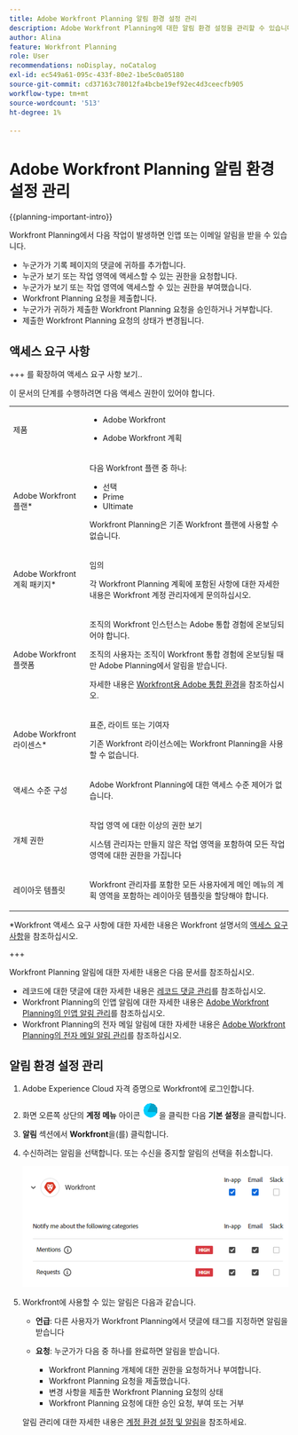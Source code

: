 ```yaml
---
title: Adobe Workfront Planning 알림 환경 설정 관리
description: Adobe Workfront Planning에 대한 알림 환경 설정을 관리할 수 있습니다. 이 문서에서는 알림 환경 설정을 구성하는 방법에 대해 설명합니다.
author: Alina
feature: Workfront Planning
role: User
recommendations: noDisplay, noCatalog
exl-id: ec549a61-095c-433f-80e2-1be5c0a05180
source-git-commit: cd37163c78012fa4bcbe19ef92ec4d3ceecfb905
workflow-type: tm+mt
source-wordcount: '513'
ht-degree: 1%

---
```



# Adobe Workfront Planning 알림 환경 설정 관리

<!--<span class="preview">The highlighted information on this page refers to functionality not yet generally available. It is available only in the Preview environment for all customers. After the monthly releases to Production, the same features are also available in the Production environment for customers who enabled fast releases. </span>   

<span class="preview">For information about fast releases, see [Enable or disable fast releases for your organization](/help/quicksilver/administration-and-setup/set-up-workfront/configure-system-defaults/enable-fast-release-process.md). </span>-->

{{planning-important-intro}}

Workfront Planning에서 다음 작업이 발생하면 인앱 또는 이메일 알림을 받을 수 있습니다.

* 누군가가 기록 페이지의 댓글에 귀하를 추가합니다.
* 누군가 보기 또는 작업 영역에 액세스할 수 있는 권한을 요청합니다.
* 누군가가 <!--I could not test this but Isk confirmed--> 보기 또는 작업 영역에 액세스할 수 있는 권한을 부여했습니다.
* Workfront Planning 요청을 제출합니다.
* 누군가가 귀하가 제출한 Workfront Planning 요청을 승인하거나 거부합니다.
* 제출한 Workfront Planning 요청의 상태가 변경됩니다.

## 액세스 요구 사항

+++ 를 확장하여 액세스 요구 사항 보기..

이 문서의 단계를 수행하려면 다음 액세스 권한이 있어야 합니다.

<table style="table-layout:auto"> 
<col> 
</col> 
<col> 
</col> 
<tbody> 
    <tr> 
<tr> 
<td> 
   <p> 제품</p> </td> 
   <td> 
   <ul><li><p> Adobe Workfront</p></li> 
   <li><p> Adobe Workfront 계획<p></li></ul></td> 
  </tr>   
<tr> 
   <td role="rowheader"><p>Adobe Workfront 플랜*</p></td> 
   <td> 
<p>다음 Workfront 플랜 중 하나:</p> 
<ul><li>선택</li> 
<li>Prime</li> 
<li>Ultimate</li></ul> 
<p>Workfront Planning은 기존 Workfront 플랜에 사용할 수 없습니다.</p> 
   </td> 
<tr> 
   <td role="rowheader"><p>Adobe Workfront 계획 패키지*</p></td> 
   <td> 
<p>임의 </p> 
<p>각 Workfront Planning 계획에 포함된 사항에 대한 자세한 내용은 Workfront 계정 관리자에게 문의하십시오. </p> 
   </td> 
 <tr> 
   <td role="rowheader"><p>Adobe Workfront 플랫폼</p></td> 
   <td> 
<p>조직의 Workfront 인스턴스는 Adobe 통합 경험에 온보딩되어야 합니다.</p> 
<p>조직의 사용자는 조직이 Workfront 통합 경험에 온보딩될 때만 Adobe Planning에서 알림을 받습니다. </p>
<p>자세한 내용은 <a href="/help/quicksilver/workfront-basics/navigate-workfront/workfront-navigation/adobe-unified-experience.md">Workfront용 Adobe 통합 환경</a>을 참조하십시오. </p> 
   </td> 
   </tr> 
  </tr> 
  <tr> 
   <td role="rowheader"><p>Adobe Workfront 라이센스*</p></td> 
   <td><p><p>표준, 라이트 또는 기여자
   <p>기존 Workfront 라이선스에는 Workfront Planning을 사용할 수 없습니다.</p> 
  </td> 
  </tr> 
  <tr> 
   <td role="rowheader"><p>액세스 수준 구성</p></td> 
   <td> <p>Adobe Workfront Planning에 대한 액세스 수준 제어가 없습니다.</p>   
</td> 
  </tr> 
<tr> 
   <td role="rowheader"><p>개체 권한</p></td> 
   <td>   <p>작업 영역 </a>에 대한 이상의 권한 보기 </p>  
   <p>시스템 관리자는 만들지 않은 작업 영역을 포함하여 모든 작업 영역에 대한 권한을 가집니다</p> </td> 
  </tr> 
<tr> 
   <td role="rowheader"><p>레이아웃 템플릿</p></td> 
   <td> <p>Workfront 관리자를 포함한 모든 사용자에게 메인 메뉴의 계획 영역을 포함하는 레이아웃 템플릿을 할당해야 합니다. </p> </td> 
  </tr> 
</tbody> 
</table>

*Workfront 액세스 요구 사항에 대한 자세한 내용은 Workfront 설명서의 [액세스 요구 사항](/help/quicksilver/administration-and-setup/add-users/access-levels-and-object-permissions/access-level-requirements-in-documentation.md)을 참조하십시오.

+++

Workfront Planning 알림에 대한 자세한 내용은 다음 문서를 참조하십시오.

* 레코드에 대한 댓글에 대한 자세한 내용은 [레코드 댓글 관리](/help/quicksilver/planning/records/manage-record-comments.md)를 참조하십시오.
* Workfront Planning의 인앱 알림에 대한 자세한 내용은 [Adobe Workfront Planning의 인앱 알림 관리](/help/quicksilver/planning/notifications/manage-planning-in-app-notifications.md)를 참조하십시오.
* Workfront Planning의 전자 메일 알림에 대한 자세한 내용은 [Adobe Workfront Planning의 전자 메일 알림 관리](/help/quicksilver/planning/notifications/manage-planning-email-notifications.md)를 참조하십시오.


## 알림 환경 설정 관리

1. Adobe Experience Cloud 자격 증명으로 Workfront에 로그인합니다.
1. 화면 오른쪽 상단의 **계정 메뉴** 아이콘 ![Experience Cloud의 계정 메뉴 아이콘](assets/account-menu-icon-on-experience-cloud.png)을 클릭한 다음 **기본 설정**&#x200B;을 클릭합니다.
1. **알림** 섹션에서 **Workfront**&#x200B;을(를) 클릭합니다.
1. 수신하려는 알림을 선택합니다.
또는
수신을 중지할 알림의 선택을 취소합니다.

   ![Workfront Planning용 Adobe Experience Cloud 알림 패널](assets/adobe-experience-cloud-notifications-panel-for-workfront-planning.png)
1. Workfront에 사용할 수 있는 알림은 다음과 같습니다.

   * **언급**: 다른 사용자가 Workfront Planning에서 댓글에 태그를 지정하면 알림을 받습니다
   * **요청**: 누군가가 다음 중 하나를 완료하면 알림을 받습니다.

      * Workfront Planning 개체에 대한 권한을 요청하거나 부여합니다.
      * Workfront Planning 요청을 제출했습니다.
      * 변경 사항을 제출한 Workfront Planning 요청의 상태
      * Workfront Planning 요청에 대한 승인 요청, 부여 또는 거부

   알림 관리에 대한 자세한 내용은 [계정 환경 설정 및 알림](https://experienceleague.adobe.com/en/docs/core-services/interface/features/account-preferences)을 참조하세요.

<!--OLD: notifications are not available to non-IMS customers: 

When someone adds you to a comment in the record page, you may receive an in-app as well as an email notification about the comment. 

The following scenarios exist:   

* Adobe Unified Experience customers receive both an in-app notification and an email notification. They can manage their in-app and email notification preferences in the Preferences area of their Adobe Experience Cloud profile for the Workfront product. 

    For more information, see [Account preferences and notifications](https://experienceleague.adobe.com/en/docs/core-services/interface/features/account-preferences).

* Customers who are not on the Adobe Unified Experience receive only an email notification. They cannot manage their email notifications preferences and will always receive an email when someone adds them to a comment on a record in Workfront Planning.   

-->
